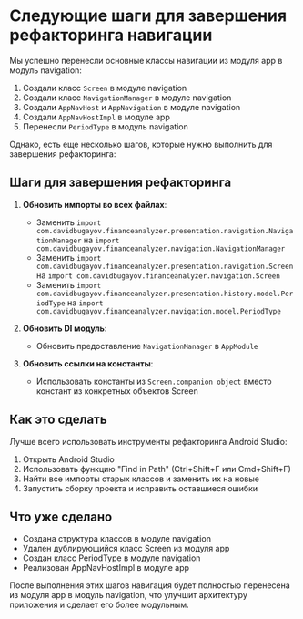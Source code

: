 # Следующие шаги для завершения рефакторинга навигации

Мы успешно перенесли основные классы навигации из модуля app в модуль navigation:

1. Создали класс `Screen` в модуле navigation
2. Создали класс `NavigationManager` в модуле navigation
3. Создали `AppNavHost` и `AppNavigation` в модуле navigation
4. Создали `AppNavHostImpl` в модуле app
5. Перенесли `PeriodType` в модуль navigation

Однако, есть еще несколько шагов, которые нужно выполнить для завершения рефакторинга:

## Шаги для завершения рефакторинга

1. **Обновить импорты во всех файлах**:
   - Заменить `import com.davidbugayov.financeanalyzer.presentation.navigation.NavigationManager` на `import com.davidbugayov.financeanalyzer.navigation.NavigationManager`
   - Заменить `import com.davidbugayov.financeanalyzer.presentation.navigation.Screen` на `import com.davidbugayov.financeanalyzer.navigation.Screen`
   - Заменить `import com.davidbugayov.financeanalyzer.presentation.history.model.PeriodType` на `import com.davidbugayov.financeanalyzer.navigation.model.PeriodType`

2. **Обновить DI модуль**:
   - Обновить предоставление `NavigationManager` в `AppModule`

3. **Обновить ссылки на константы**:
   - Использовать константы из `Screen.companion object` вместо констант из конкретных объектов Screen

## Как это сделать

Лучше всего использовать инструменты рефакторинга Android Studio:

1. Открыть Android Studio
2. Использовать функцию "Find in Path" (Ctrl+Shift+F или Cmd+Shift+F)
3. Найти все импорты старых классов и заменить их на новые
4. Запустить сборку проекта и исправить оставшиеся ошибки

## Что уже сделано

- Создана структура классов в модуле navigation
- Удален дублирующийся класс Screen из модуля app
- Создан класс PeriodType в модуле navigation
- Реализован AppNavHostImpl в модуле app

После выполнения этих шагов навигация будет полностью перенесена из модуля app в модуль navigation, что улучшит архитектуру приложения и сделает его более модульным. 